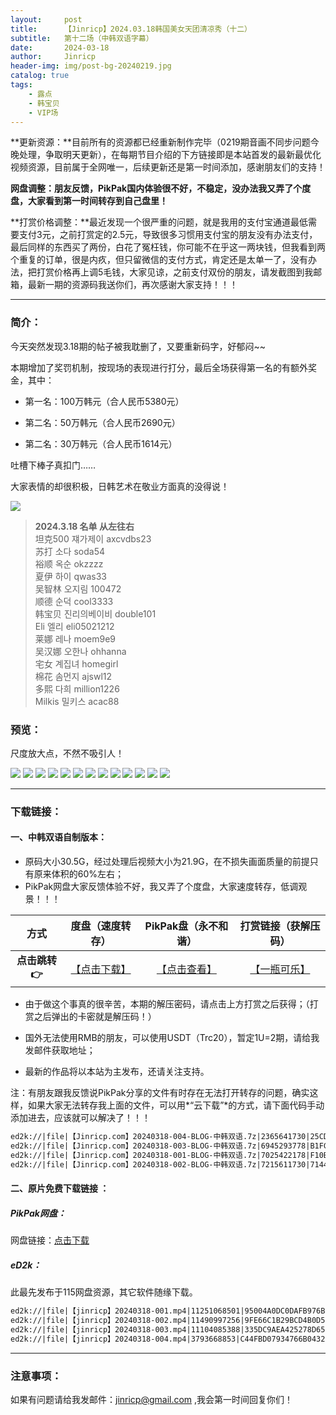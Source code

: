 ```yaml
---
layout:     post
title:      【Jinricp】2024.03.18韩国美女天团清凉秀（十二）
subtitle:   第十二场（中韩双语字幕）
date:       2024-03-18
author:     Jinricp
header-img: img/post-bg-20240219.jpg
catalog: true
tags:
    - 露点
    - 韩宝贝
    - VIP场
---
```


**更新资源：**目前所有的资源都已经重新制作完毕（0219期音画不同步问题今晚处理，争取明天更新），在每期节目介绍的下方链接即是本站首发的最新最优化视频资源，目前属于全网唯一，后续更新还是第一时间添加，感谢朋友们的支持！

**网盘调整：朋友反馈，PikPak国内体验很不好，不稳定，没办法我又弄了个度盘，大家看到第一时间转存到自己盘里！**

**打赏价格调整：**最近发现一个很严重的问题，就是我用的支付宝通道最低需要支付3元，之前打赏定的2.5元，导致很多习惯用支付宝的朋友没有办法支付，最后同样的东西买了两份，白花了冤枉钱，你可能不在乎这一两块钱，但我看到两个重复的订单，很是内疚，但只留微信的支付方式，肯定还是太单一了，没有办法，把打赏价格再上调5毛钱，大家见谅，之前支付双份的朋友，请发截图到我邮箱，最新一期的资源码我送你们，再次感谢大家支持！！！

---

### 简介：

今天突然发现3.18期的帖子被我耽删了，又要重新码字，好郁闷~~

本期增加了奖罚机制，按现场的表现进行打分，最后全场获得第一名的有额外奖金，其中：

+ 第一名：100万韩元（合人民币5380元）

+ 第二名：50万韩元（合人民币2690元）

+ 第二名：30万韩元（合人民币1614元）

吐槽下棒子真扣门……

大家表情的却很积极，日韩艺术在敬业方面真的没得说！

![](https://www.imgccc.com/2024/03/19/e323b7e83fd08.png)

> **2024.3.18 名单 从左往右**<br>
> 坦克500 쟤가제이 axcvdbs23<br>
> 苏打 소다 soda54<br>
> 裕顺 옥순 okzzzz<br>
> 夏伊 하이 qwas33<br>
> 吴智林 오지림 100472<br>
> 顺德 순덕 cool3333<br>
> 韩宝贝 진리의베이비 double101<br>
> Eli 엘리 eli05021212<br>
> 莱娜 레나 moem9e9<br>
> 吴汉娜 오한나 ohhanna<br>
> 宅女 계집녀 homegirl<br>
> 棉花 솜먼지 ajswl12<br>
> 多熙 다희 million1226<br>
> Milkis 밀키스 acac88<br>

### 预览：

尺度放大点，不然不吸引人！

![](https://www.imgccc.com/2024/03/19/69f7383dea708.jpg)
![](https://www.imgccc.com/2024/03/19/54d94afc7cb3b.jpg)
![](https://www.imgccc.com/2024/03/17/a8383790fde9a.jpg)
![](https://www.imgccc.com/2024/03/19/539aabab67eac.jpg)
![](https://www.imgccc.com/2024/03/19/33caf767ad129.gif)
![](https://www.imgccc.com/2024/03/19/5b843a4d103dd.gif)
![](https://www.imgccc.com/2024/03/19/0dcad0ba686bf.gif)
![](https://www.imgccc.com/2024/03/19/842038c892085.gif)
![](https://www.imgccc.com/2024/03/19/f8e366d1a1765.gif)
![](https://www.imgccc.com/2024/03/19/0499a2c76c097.gif)
![](https://www.imgccc.com/2024/03/19/e8c7e005acc7f.gif)
![](https://www.imgccc.com/2024/03/19/9f5efd4b308d5.gif)
![](https://www.imgccc.com/2024/03/19/175f13b4af721.gif)

------

### 下载链接：

#### 一、中韩双语自制版本：

+ 原码大小30.5G，经过处理后视频大小为21.9G，在不损失画面质量的前提只有原来体积的60%左右；
+ PikPak网盘大家反馈体验不好，我又弄了个度盘，大家速度转存，低调观景！！！

|     方式      |                       度盘（速度转存）                       |                     PikPak盘（永不和谐）                     |                  打赏链接（获解压码）                   |
| :-----------: | :----------------------------------------------------------: | :----------------------------------------------------------: | :-----------------------------------------------------: |
| **点击跳转👉** | [【点击下载】](https://pan.baidu.com/s/1C8Yj51aJaawVE5bkh8T3tA?pwd=8888) | [【点击查看】](https://mypikpak.com/s/VNtME5Luov5CDV4VeKRJgQDxo1) | [【一瓶可乐】](https://nk.mileifk.com/details/9B9CF40F) |


+ 由于做这个事真的很辛苦，本期的解压密码，请点击上方打赏之后获得；（打赏之后弹出的卡密就是解压码！）

+ 国外无法使用RMB的朋友，可以使用USDT（Trc20），暂定1U=2期，请给我发邮件获取地址；

+ 最新的作品将以本站为主发布，还请关注支持。

注：有朋友跟我反馈说PikPak分享的文件有时存在无法打开转存的问题，确实这样，如果大家无法转存我上面的文件，可以用*“云下载”*的方式，请下面代码手动添加进去，应该就可以解决了！！！

  ```txt
ed2k://|file|【Jinricp.com】20240318-004-BLOG-中韩双语.7z|2365641730|25CD09A2434D3D94C581398A861EE748|/
ed2k://|file|【Jinricp.com】20240318-003-BLOG-中韩双语.7z|6945293778|B1FC102514591550FC8D6290BF06C989|/
ed2k://|file|【Jinricp.com】20240318-001-BLOG-中韩双语.7z|7025422178|F10BF16EC48ACBFC03C0F041CBAB5D3B|/
ed2k://|file|【Jinricp.com】20240318-002-BLOG-中韩双语.7z|7215611730|71445D1D0A8DDF9EE329C4F9C042BC72|/
  ```



#### 二、原片免费下载链接 ：

##### PikPak网盘：

网盘链接：[点击下载](https://mypikpak.com/s/VNtM5uR3fDInQ3lJ-N1ncSjlo1)

##### eD2k：

此最先发布于115网盘资源，其它软件随缘下载。

```txt
ed2k://|file|【jinricp】20240318-001.mp4|11251068501|95004A0DC0DAFB976BE9E90C2DA35A18|/
ed2k://|file|【jinricp】20240318-002.mp4|11490997256|9FE66C1B29BCD4B0D54E4619D73664CC|/
ed2k://|file|【jinricp】20240318-003.mp4|11104085388|335DC9AEA425278D65D0B27264D09035|/
ed2k://|file|【jinricp】20240318-004.mp4|3793668853|C44FBD07934766B043269C7348E40A48|/
```

------

### 注意事项：


如果有问题请给我发邮件：jinricp@gmail.com ,我会第一时间回复你们！